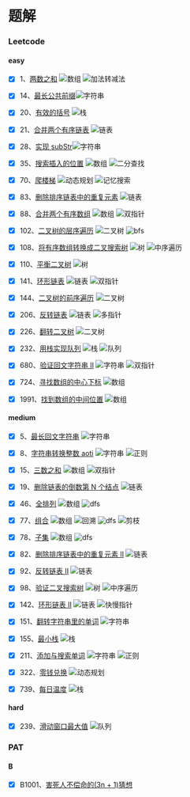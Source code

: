 # 题解

### Leetcode

#### easy

- [x] 1、[两数之和](https://leetcode-cn.com/problems/two-sum/) ![数组](https://img.shields.io/badge/-数组-blue) ![加法转减法](https://img.shields.io/badge/-加法转减法-blue)

- [x] 14、[最长公共前缀](https://leetcode-cn.com/problems/longest-common-prefix/)![字符串](https://img.shields.io/badge/-字符串-blue)

- [x] 20、[有效的括号](https://leetcode-cn.com/problems/valid-parentheses/) ![栈](https://img.shields.io/badge/-栈-blue)

- [x] 21、[合并两个有序链表](https://leetcode-cn.com/problems/merge-two-sorted-lists/) ![链表](https://img.shields.io/badge/-链表-blue)

- [x] 28、[实现 subStr](https://leetcode-cn.com/problems/implement-strstr/)![字符串](https://img.shields.io/badge/-字符串-blue)

- [x] 35、[搜索插入的位置](https://leetcode-cn.com/problems/search-insert-position/) ![数组](https://img.shields.io/badge/-数组-blue) ![二分查找](https://img.shields.io/badge/-二分查找-blue)

- [x] 70、[爬楼梯](https://leetcode-cn.com/problems/climbing-stairs/) ![动态规划](https://img.shields.io/badge/-动态规划-blue) ![记忆搜索](https://img.shields.io/badge/-记忆搜索-blue)

- [x] 83、[删除排序链表中的重复元素](https://leetcode-cn.com/problems/remove-duplicates-from-sorted-list/) ![链表](https://img.shields.io/badge/-链表-blue)

- [x] 88、[合并两个有序数组](https://leetcode-cn.com/problems/merge-sorted-array/) ![数组](https://img.shields.io/badge/-数组-blue) ![双指针](https://img.shields.io/badge/-双指针-blue)

- [x] 102、[二叉树的层序遍历](https://leetcode-cn.com/problems/binary-tree-level-order-traversal/) ![二叉树](https://img.shields.io/badge/-二叉树-blue) ![bfs](https://img.shields.io/badge/-bfs-blue)

- [x] 108、[将有序数组转换成二叉搜索树](https://leetcode-cn.com/problems/convert-sorted-array-to-binary-search-tree/) ![树](https://img.shields.io/badge/-树-blue) ![中序遍历](https://img.shields.io/badge/-中序遍历-blue)

- [x] 110、[平衡二叉树](https://leetcode-cn.com/problems/balanced-binary-tree/) ![树](https://img.shields.io/badge/-树-blue)

- [x] 141、[环形链表](https://leetcode-cn.com/problems/linked-list-cycle/) ![链表](https://img.shields.io/badge/-链表-blue) ![双指针](https://img.shields.io/badge/-双指针-blue)

- [x] 144、[二叉树的前序遍历](https://leetcode-cn.com/problems/binary-tree-preorder-traversal/) ![二叉树](https://img.shields.io/badge/-二叉树-blue)

- [x] 206、[反转链表](https://leetcode-cn.com/problems/reverse-linked-list/) ![链表](https://img.shields.io/badge/-链表-blue) ![多指针](https://img.shields.io/badge/-多指针-blue)

- [x] 226、[翻转二叉树](https://leetcode-cn.com/problems/invert-binary-tree/) ![二叉树](https://img.shields.io/badge/-二叉树-blue)

- [x] 232、[用栈实现队列](https://leetcode-cn.com/problems/implement-queue-using-stacks/) ![栈](https://img.shields.io/badge/-栈-blue) ![队列](https://img.shields.io/badge/-队列-blue)

- [x] 680、[验证回文字符串 II](https://leetcode-cn.com/problems/valid-palindrome-ii/) ![字符串](https://img.shields.io/badge/-字符串-blue) ![双指针](https://img.shields.io/badge/-双指针-blue)

- [x] 724、[寻找数组的中心下标](https://leetcode-cn.com/problems/find-pivot-index/) ![数组](https://img.shields.io/badge/-数组-blue)

- [x] 1991、[找到数组的中间位置](https://leetcode-cn.com/problems/find-the-middle-index-in-array/) ![数组](https://img.shields.io/badge/-数组-blue)

#### medium

- [x] 5、[最长回文字符串](https://leetcode-cn.com/problems/longest-palindromic-substring/) ![字符串](https://img.shields.io/badge/-字符串-blue)

- [x] 8、[字符串转换整数 aoti](https://leetcode-cn.com/problems/string-to-integer-atoi/) ![字符串](https://img.shields.io/badge/-字符串-blue) ![正则](https://img.shields.io/badge/-正则-blue)

- [x] 15、[三数之和](https://leetcode-cn.com/problems/3sum/) ![数组](https://img.shields.io/badge/-数组-blue) ![双指针](https://img.shields.io/badge/-双指针-blue)

- [x] 19、[删除链表的倒数第 N 个结点](https://leetcode-cn.com/problems/remove-nth-node-from-end-of-list/) ![链表](https://img.shields.io/badge/-链表-blue)

- [x] 46、[全排列](https://leetcode-cn.com/problems/permutations/) ![数组](https://img.shields.io/badge/-数组-blue) ![dfs](https://img.shields.io/badge/-dfs-blue)

- [x] 77、[组合](https://leetcode-cn.com/problems/combinations/) ![数组](https://img.shields.io/badge/-数组-blue) ![回溯](https://img.shields.io/badge/-回溯-blue) ![dfs](https://img.shields.io/badge/-dfs-blue) ![剪枝](https://img.shields.io/badge/-剪枝-blue)

- [x] 78、[子集](https://leetcode-cn.com/problems/subsets/) ![数组](https://img.shields.io/badge/-数组-blue) ![dfs](https://img.shields.io/badge/-dfs-blue)

- [x] 82、[删除排序链表中的重复元素 II](https://leetcode-cn.com/problems/remove-duplicates-from-sorted-list-ii/) ![链表](https://img.shields.io/badge/-链表-blue)

- [x] 92、[反转链表 II](https://leetcode-cn.com/problems/reverse-linked-list-ii/) ![链表](https://img.shields.io/badge/-链表-blue)

- [x] 98、[验证二叉搜索树](https://leetcode-cn.com/problems/validate-binary-search-tree/) ![树](https://img.shields.io/badge/-树-blue) ![中序遍历](https://img.shields.io/badge/-中序遍历-blue)

- [x] 142、[环形链表 II](https://leetcode-cn.com/problems/linked-list-cycle-ii/) ![链表](https://img.shields.io/badge/-链表-blue) ![快慢指针](https://img.shields.io/badge/-快慢指针-blue)

- [x] 151、[翻转字符串里的单词](https://leetcode-cn.com/problems/reverse-words-in-a-string/) ![字符串](https://img.shields.io/badge/-字符串-blue)

- [x] 155、[最小栈](https://leetcode-cn.com/problems/min-stack/) ![栈](https://img.shields.io/badge/-栈-blue)

- [x] 211、[添加与搜索单词](https://leetcode-cn.com/problems/design-add-and-search-words-data-structure/) ![字符串](https://img.shields.io/badge/-字符串-blue) ![正则](https://img.shields.io/badge/-正则-blue)

- [x] 322、[零钱兑换](https://leetcode-cn.com/problems/coin-change/) ![动态规划](https://img.shields.io/badge/-动态规划-blue)

- [x] 739、[每日温度](https://leetcode-cn.com/problems/daily-temperatures/) ![栈](https://img.shields.io/badge/-栈-blue)

#### hard

- [x] 239、[滑动窗口最大值](https://leetcode-cn.com/problems/sliding-window-maximum/) ![队列](https://img.shields.io/badge/-队列-blue)

### PAT

#### B

- [x] B1001、[害死人不偿命的(3n + 1)猜想](https://pintia.cn/problem-sets/994805260223102976/problems/994805325918486528)
